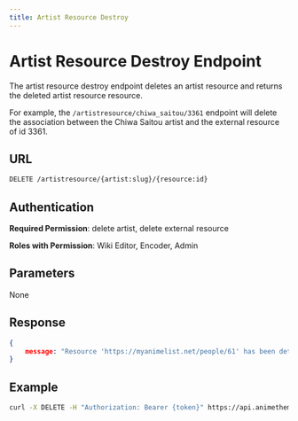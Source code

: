 ```yaml
---
title: Artist Resource Destroy
---
```


# Artist Resource Destroy Endpoint

The artist resource destroy endpoint deletes an artist resource and returns the deleted artist resource resource.

For example, the `/artistresource/chiwa_saitou/3361` endpoint will delete the association between the Chiwa Saitou artist and the external resource of id 3361.

## URL

```sh
DELETE /artistresource/{artist:slug}/{resource:id}
```

## Authentication

**Required Permission**: delete artist, delete external resource

**Roles with Permission**: Wiki Editor, Encoder, Admin

## Parameters

None

## Response

```json
{
    message: "Resource 'https://myanimelist.net/people/61' has been detached from Artist 'Chiwa Saitou'.",
}
```

## Example

```bash
curl -X DELETE -H "Authorization: Bearer {token}" https://api.animethemes.moe/artistresource/chiwa_saitou/3361
```
